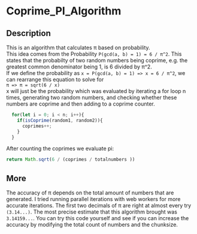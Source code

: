 # Coprime_PI_Algorithm

## Description
This is an algorithm that calculates π based on probability.  
This idea comes from the Probability `P(gcd(a, b) = 1) = 6 / π^2`. This states that the probabilty of two random numbers being coprime, e.g. the greatest common denominator being 1, is 6 divided by π^2.  
If we define the probability as `x = P(gcd(a, b) = 1) => x = 6 / π^2`, we can rearrange this equation to solve for  
```π => π = sqrt(6 / x)```  
x will just be the probability which was evaluated by iterating a for loop n times, generating two random numbers, and checking whether these numbers are coprime and then adding to a coprime counter.

```js
  for(let i = 0; i < n; i++){
    if(isCoprime(random1, random2)){
      coprimes++;
    }
  }
```
After counting the coprimes we evaluate pi:
```js
return Math.sqrt(6 / (coprimes / totalnumbers ))
```

## More
The accuracy of π depends on the total amount of numbers that are generated. I tried running parallel iterations with web workers for more accurate iterations. The first two decimals of π are right at almost every try `(3.14...)`.
The most precise estimate that this algorithm brought was `3.14159...`. You can try this code yourself and see if you can increase the accuracy by modifying the total count of numbers and the chunksize.
